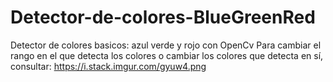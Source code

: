 # Detector-de-colores-BlueGreenRed
 Detector de colores basicos: azul verde y rojo con OpenCv 
 Para cambiar el rango en el que detecta los colores o cambiar los colores que detecta en sí, consultar:
 https://i.stack.imgur.com/gyuw4.png
